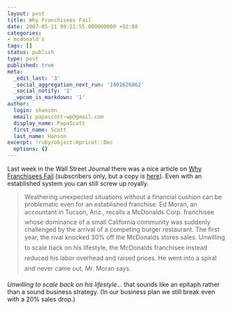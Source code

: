 ```yaml
---
layout: post
title: Why Franchisees Fail
date: 2007-05-11 09:21:55.000000000 +02:00
categories:
- mcdonald's
tags: []
status: publish
type: post
published: true
meta:
  _edit_last: '3'
  _social_aggregation_next_run: '1401626862'
  _social_notify: '1'
  _wpcom_is_markdown: '1'
author:
  login: shanson
  email: papascott-wp@gmail.com
  display_name: PapaScott
  first_name: Scott
  last_name: Hanson
excerpt: !ruby/object:Hpricot::Doc
  options: {}
---
```

<p>Last week in the Wall Street Journal there was a nice article on <a href="http://online.wsj.com/article/SB117770922300685303.html">Why Franchisees Fail</a> (subscribers only, but a copy is <a href="http://www.franchiseperfection.com/blog/?p=92">here</a>). Even with an established system you can still screw up royally.</p>
<blockquote><p>
  Weathering unexpected situations without a financial cushion can be problematic even for an established franchise. Ed Moran, an accountant in Tucson, Ariz., recalls a McDonalds Corp. franchisee whose dominance of a small California community was suddenly challenged by the arrival of a competing burger restaurant. The first year, the rival knocked 30% off the McDonalds stores sales. Unwilling to scale back on his lifestyle, the McDonalds franchisee instead reduced his labor overhead and raised prices. He went into a spiral and never came out, Mr. Moran says.
</p></blockquote>
<p><em>Unwilling to scale back on his lifestyle...</em> that sounds like an epitaph rather than a sound business strategy. (In our business plan we still break even with a 20% sales drop.)</p>
